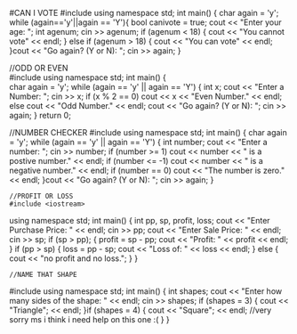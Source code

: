 #CAN I VOTE
#include <iostream>
using namespace std;
int main()
{
    char again = 'y';
        while (again=='y'||again == 'Y'){
    bool canivote = true;
    cout << "Enter your age: ";
    int agenum;
    cin >> agenum;
    if (agenum < 18) {
        cout << "You cannot vote" << endl;
    }
    else if (agenum > 18) {
        cout << "You can vote" << endl;
    }cout << "Go again? (Y or N): ";
    cin >> again;
    }

//ODD OR EVEN    
#include <iostream>
using namespace std;
int main()
{   
    char again = 'y';
    while (again == 'y' || again == 'Y') {
        int x;
        cout << "Enter a Number: ";
        cin >> x;
        if (x % 2 == 0)
            cout << x << "Even Number." << endl;
        else
            cout << "Odd Number." << endl;
    cout << "Go again? (Y or N): ";
    cin >> again;
    }
        return 0;
    
 //NUMBER CHECKER
    #include <iostream>
using namespace std;
int main()
{
    char again = 'y';
    while (again == 'y' || again == 'Y') {
        int number;
        cout << "Enter a number: ";
        cin >> number;
        if (number >= 1)
            cout << number << " is a postive number." << endl;
        if (number <= -1)
            cout << number << " is a negative number." << endl;
        if (number == 0)
            cout << "The number is zero." << endl;
    }cout << "Go again? (Y or N): ";
    cin >> again;
}
    
   
    //PROFIT OR LOSS
    #include <iostream>
using namespace std;
int main()
{
	int pp, sp, profit, loss;
	cout << "Enter Purchase Price: " << endl;
	cin >> pp;
	cout << "Enter Sale Price: " << endl;
	cin >> sp;
		if (sp > pp);
		{
	profit = sp - pp;
	cout << "Profit: " << profit << endl;
	}
	 if (pp > sp)
		{
			loss = pp - sp;
			cout << "Loss of: " << loss << endl;
		}
		else {
			cout << "no profit and no loss.";
		}
}

    //NAME THAT SHAPE
#include <iostream>
using namespace std;
int main()
{
    int shapes;
    cout << "Enter how many sides of the shape: " << endl;
    cin >> shapes;
    if (shapes = 3) {
        cout << "Triangle"; << endl;
    }if (shapes = 4) {
        cout << "Square"; << endl;
    //very sorry ms i think i need help on this one :(
    }
}
    
    
    
    
    
    
    
    
    
    
    
    
    
    
    
